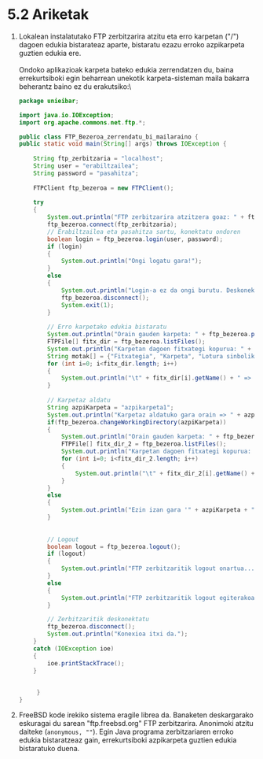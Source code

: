 # 5.2 Ariketak

1.  Lokalean instalatutako FTP zerbitzarira atzitu eta erro karpetan ("/") dagoen edukia bistarateaz aparte, bistaratu ezazu erroko azpikarpeta guztien edukia ere.\
    \
    Ondoko aplikazioak karpeta bateko edukia zerrendatzen du, baina errekurtsiboki egin beharrean unekotik karpeta-sisteman maila bakarra beherantz baino ez du erakutsiko:\


    ```java
    package unieibar;

    import java.io.IOException;
    import org.apache.commons.net.ftp.*;

    public class FTP_Bezeroa_zerrendatu_bi_mailaraino {
    public static void main(String[] args) throws IOException {
    	
    	String ftp_zerbitzaria = "localhost";
    	String user = "erabiltzailea";
    	String password = "pasahitza";
    	
    	FTPClient ftp_bezeroa = new FTPClient();
    	
    	try
    	{
    		System.out.println("FTP zerbitzarira atzitzera goaz: " + ftp_zerbitzaria);
    		ftp_bezeroa.connect(ftp_zerbitzaria);
    		// Erabiltzailea eta pasahitza sartu, konektatu ondoren
    		boolean login = ftp_bezeroa.login(user, password);
    		if (login)
    		{
    			System.out.println("Ongi logatu gara!");
    		}
    		else
    		{
    			System.out.println("Login-a ez da ongi burutu. Deskonektatzen...");
    			ftp_bezeroa.disconnect();
    			System.exit(1);
    		}
    		
    		// Erro karpetako edukia bistaratu
    		System.out.println("Orain gauden karpeta: " + ftp_bezeroa.printWorkingDirectory());
    		FTPFile[] fitx_dir = ftp_bezeroa.listFiles();
    		System.out.println("Karpetan dagoen fitxategi kopurua: " + fitx_dir.length);
    		String motak[] = {"Fitxategia", "Karpeta", "Lotura sinbolikoa"};
    		for (int i=0; i<fitx_dir.length; i++)
    		{
    			System.out.println("\t" + fitx_dir[i].getName() + " => " + motak[fitx_dir[i].getType()]);
    		}
    		
    		// Karpetaz aldatu
    		String azpiKarpeta = "azpikarpeta1";
    		System.out.println("Karpetaz aldatuko gara orain => " + azpiKarpeta);
    		if(ftp_bezeroa.changeWorkingDirectory(azpiKarpeta))
    		{
    			System.out.println("Orain gauden karpeta: " + ftp_bezeroa.printWorkingDirectory());
    			FTPFile[] fitx_dir_2 = ftp_bezeroa.listFiles();
    			System.out.println("Karpetan dagoen fitxategi kopurua: " + fitx_dir_2.length);
    			for (int i=0; i<fitx_dir_2.length; i++)
    			{
    				System.out.println("\t" + fitx_dir_2[i].getName() + " => " + motak[fitx_dir_2[i].getType()]);
    			}
    		}
    		else
    		{
    			System.out.println("Ezin izan gara '" + azpiKarpeta + "' karpetara mugitu :(");
    		}
    		
    		
    		// Logout
    		boolean logout = ftp_bezeroa.logout();
    		if (logout)
    		{
    			System.out.println("FTP zerbitzaritik logout onartua...");
    		}
    		else
    		{
    			System.out.println("FTP zerbitzaritik logout egiterakoan ERROREA :(");
    		}

    		// Zerbitzaritik deskonektatu
    		ftp_bezeroa.disconnect();
    		System.out.println("Konexioa itxi da.");
    	}
    	catch (IOException ioe)
    	{
    		ioe.printStackTrace();
    	}
    	
    	
         }
    }
    ```


2. FreeBSD kode irekiko sistema eragile librea da. Banaketen deskargarako eskuragai du sarean "ftp.freebsd.org" FTP zerbitzarira. Anonimoki atzitu daiteke (`anonymous, ""`).  Egin Java programa zerbitzariaren erroko edukia bistaratzeaz gain, errekurtsiboki azpikarpeta guztien edukia bistaratuko duena.
